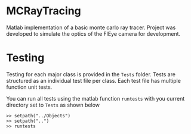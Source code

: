 # MCRayTracing
Matlab implementation of a basic monte carlo ray tracer. Project was developed to simulate the optics of the FlEye camera for development.

# Testing
Testing for each major class is provided in the `Tests` folder. Tests are structured as an individual test file per class. Each test file has multiple function unit tests.

You can run all tests using the matlab function `runtests` with you current directory set to `Tests` as shown below
```
>> setpath("../Objects")
>> setpath("..")
>> runtests
```
